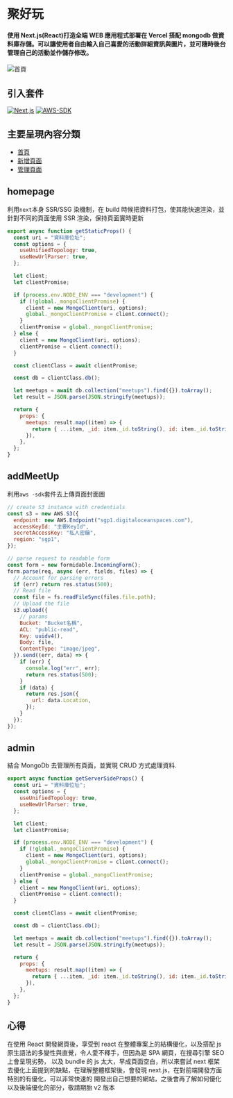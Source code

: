 # 聚好玩

#### 使用 Next.js(React)打造全端 WEB 應用程式部署在 Vercel 搭配 mongodb 做資料庫存儲。可以讓使用者自由輸入自己喜愛的活動詳細資訊與圖片，並可隨時後台管理自己的活動並作儲存修改。

![首頁](https://upload.cc/i1/2022/01/31/av3Xz7.png)

## 引入套件

[![Next.js](https://img.shields.io/badge/Next.js-12-brightgreen)](https://nextjs.org/)
[![AWS-SDK](https://img.shields.io/badge/AWS--SDK-3.x-green)](https://aws.amazon.com/tw/sdk-for-javascript/)

## 主要呈現內容分類

- [首頁](#homepage)
- [新增頁面](#addMeetUp)
- [管理頁面](#admin)

## homepage

利用`next`本身 SSR/SSG 染機制，在 build 時候把資料打包，使其能快速渲染，並針對不同的頁面使用 SSR 渲染，保持頁面實時更新

```js
export async function getStaticProps() {
  const uri = "資料庫位址";
  const options = {
    useUnifiedTopology: true,
    useNewUrlParser: true,
  };

  let client;
  let clientPromise;

  if (process.env.NODE_ENV === "development") {
    if (!global._mongoClientPromise) {
      client = new MongoClient(uri, options);
      global._mongoClientPromise = client.connect();
    }
    clientPromise = global._mongoClientPromise;
  } else {
    client = new MongoClient(uri, options);
    clientPromise = client.connect();
  }

  const clientClass = await clientPromise;

  const db = clientClass.db();

  let meetups = await db.collection("meetups").find({}).toArray();
  let result = JSON.parse(JSON.stringify(meetups));

  return {
    props: {
      meetups: result.map((item) => {
        return { ...item, _id: item._id.toString(), id: item._id.toString() };
      }),
    },
  };
}
```

## addMeetUp

利用`aws -sdk`套件去上傳頁面封面圖

```js
// create S3 instance with credentials
const s3 = new AWS.S3({
  endpoint: new AWS.Endpoint("sgp1.digitaloceanspaces.com"),
  accessKeyId: "主要KeyId",
  secretAccessKey: "私人密鑰",
  region: "sgp1",
});

// parse request to readable form
const form = new formidable.IncomingForm();
form.parse(req, async (err, fields, files) => {
  // Account for parsing errors
  if (err) return res.status(500);
  // Read file
  const file = fs.readFileSync(files.file.path);
  // Upload the file
  s3.upload({
    // params
    Bucket: "Bucket名稱",
    ACL: "public-read",
    Key: uuidv4(),
    Body: file,
    ContentType: "image/jpeg",
  }).send((err, data) => {
    if (err) {
      console.log("err", err);
      return res.status(500);
    }
    if (data) {
      return res.json({
        url: data.Location,
      });
    }
  });
});
```

## admin

結合 MongoDb 去管理所有頁面，並實現 CRUD 方式處理資料.

```js
export async function getServerSideProps() {
  const uri = "資料庫位址";
  const options = {
    useUnifiedTopology: true,
    useNewUrlParser: true,
  };

  let client;
  let clientPromise;

  if (process.env.NODE_ENV === "development") {
    if (!global._mongoClientPromise) {
      client = new MongoClient(uri, options);
      global._mongoClientPromise = client.connect();
    }
    clientPromise = global._mongoClientPromise;
  } else {
    client = new MongoClient(uri, options);
    clientPromise = client.connect();
  }

  const clientClass = await clientPromise;

  const db = clientClass.db();

  let meetups = await db.collection("meetups").find({}).toArray();
  let result = JSON.parse(JSON.stringify(meetups));

  return {
    props: {
      meetups: result.map((item) => {
        return { ...item, _id: item._id.toString(), id: item._id.toString() };
      }),
    },
  };
}
```

## 心得

在使用 React 開發網頁後，享受到 react 在整體專案上的結構優化，以及搭配 js 原生語法的多變性與直覺，令人愛不釋手，但因為是 SPA 網頁，在搜尋引擎 SEO 上會呈現劣勢，
以及 bundle 的 js 太大，早成頁面空白，所以來嘗試 next 框架去優化上面提到的缺點，在理解整體框架後，會發現 next.js，在對前端開發方面特別的有優化，可以非常快速的
開發出自己想要的網站，之後會再了解如何優化以及後端優化的部分，敬請期胎 v2 版本
